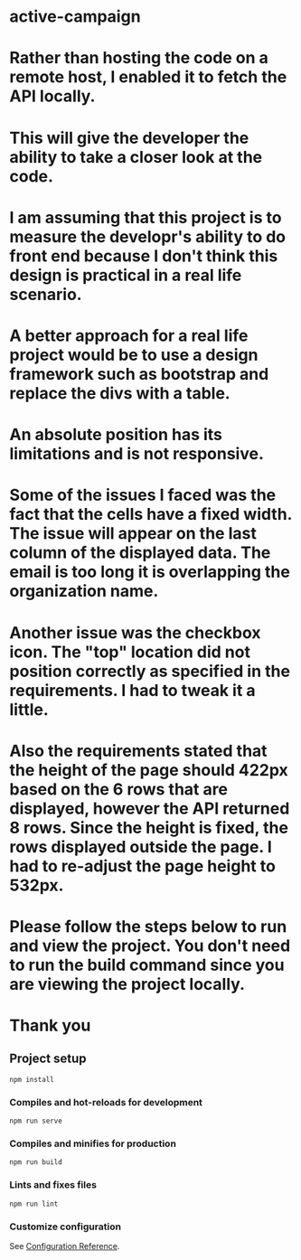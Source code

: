 # active-campaign

# Rather than hosting the code on a remote host, I enabled it to fetch the API locally. 
# This will give the developer the ability to take a closer look at the code.
# I am assuming that this project is to measure the developr's ability to do front end because I don't think this design is practical in a real life scenario.
# A better approach for a real life project would be to use a design framework such as bootstrap and replace the divs with a table.
# An absolute position has its limitations and is not responsive. 
# Some of the issues I faced was the fact that the cells have a fixed width. The issue will appear on the last column of the displayed data. The email is too long it is overlapping the organization name.
# Another issue was the checkbox icon. The "top" location did not position correctly as specified in the requirements. I had to tweak it a little.
# Also the requirements stated that the height of the page should 422px based on the 6 rows that are displayed, however the API returned 8 rows. Since the height is fixed, the rows displayed outside the page. I had to re-adjust the page height to 532px.
# Please follow the steps below to run and view the project. You don't need to run the build command since you are viewing the project locally.

# Thank you
## Project setup
```
npm install
```

### Compiles and hot-reloads for development
```
npm run serve
```

### Compiles and minifies for production
```
npm run build
```

### Lints and fixes files
```
npm run lint
```

### Customize configuration
See [Configuration Reference](https://cli.vuejs.org/config/).
